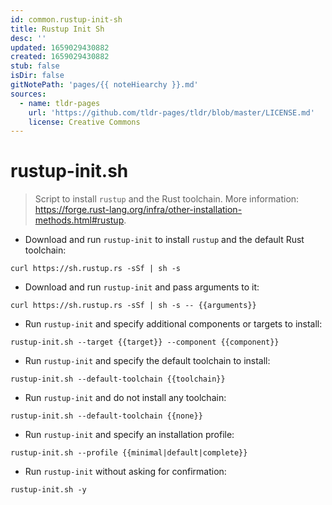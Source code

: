 ```yaml
---
id: common.rustup-init-sh
title: Rustup Init Sh
desc: ''
updated: 1659029430882
created: 1659029430882
stub: false
isDir: false
gitNotePath: 'pages/{{ noteHiearchy }}.md'
sources:
  - name: tldr-pages
    url: 'https://github.com/tldr-pages/tldr/blob/master/LICENSE.md'
    license: Creative Commons
---
```

# rustup-init.sh

> Script to install `rustup` and the Rust toolchain.
> More information: <https://forge.rust-lang.org/infra/other-installation-methods.html#rustup>.

- Download and run `rustup-init` to install `rustup` and the default Rust toolchain:

`curl https://sh.rustup.rs -sSf | sh -s`

- Download and run `rustup-init` and pass arguments to it:

`curl https://sh.rustup.rs -sSf | sh -s -- {{arguments}}`

- Run `rustup-init` and specify additional components or targets to install:

`rustup-init.sh --target {{target}} --component {{component}}`

- Run `rustup-init` and specify the default toolchain to install:

`rustup-init.sh --default-toolchain {{toolchain}}`

- Run `rustup-init` and do not install any toolchain:

`rustup-init.sh --default-toolchain {{none}}`

- Run `rustup-init` and specify an installation profile:

`rustup-init.sh --profile {{minimal|default|complete}}`

- Run `rustup-init` without asking for confirmation:

`rustup-init.sh -y`

